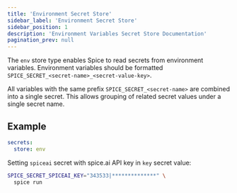 ```yaml
---
title: 'Environment Secret Store'
sidebar_label: 'Environment Secret Store'
sidebar_position: 1
description: 'Environment Variables Secret Store Documentation'
pagination_prev: null
---
```


The `env` store type enables Spice to read secrets from environment variables. Environment variables should be formatted `SPICE_SECRET_<secret-name>_<secret-value-key>`.

All variables with the same prefix `SPICE_SECRET_<secret-name>` are combined into a single secret. This allows grouping of related secret values under a single secret name.

## Example

```yaml
secrets:
  store: env
```

Setting `spiceai` secret with spice.ai API key in `key` secret value:

```bash
SPICE_SECRET_SPICEAI_KEY="343533|**************" \
  spice run
```
